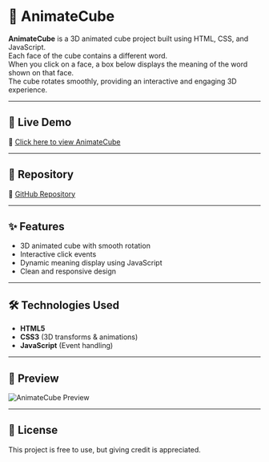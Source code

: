 # 🎲 AnimateCube

**AnimateCube** is a 3D animated cube project built using HTML, CSS, and JavaScript.  
Each face of the cube contains a different word.  
When you click on a face, a box below displays the meaning of the word shown on that face.  
The cube rotates smoothly, providing an interactive and engaging 3D experience.

---

## 🚀 Live Demo
🔗 [Click here to view AnimateCube](https://amanbtech.github.io/animatecube/)

---

## 📂 Repository
🔗 [GitHub Repository](https://github.com/amanbtech/animatecube)

---

## ✨ Features
- 3D animated cube with smooth rotation
- Interactive click events
- Dynamic meaning display using JavaScript
- Clean and responsive design

---

## 🛠️ Technologies Used
- **HTML5**
- **CSS3** (3D transforms & animations)
- **JavaScript** (Event handling)

---

## 📸 Preview
![AnimateCube Preview](screenshot.png) <!-- Optional: Add a screenshot of your project -->

---

## 📜 License
This project is free to use, but giving credit is appreciated.
